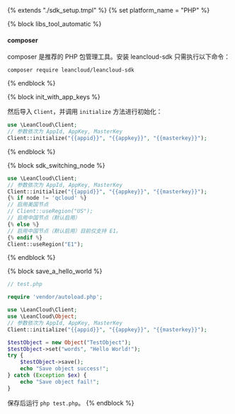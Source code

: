 {% extends "./sdk_setup.tmpl" %}
{% set platform_name = "PHP" %}

{% block libs_tool_automatic %}

#### composer

composer 是推荐的 PHP 包管理工具。安装 leancloud-sdk 只需执行以下命令：
```
composer require leancloud/leancloud-sdk
```

{% endblock %}

{% block init_with_app_keys %}

然后导入 `Client`，并调用 `initialize` 方法进行初始化：

```php
use \LeanCloud\Client;
// 参数依次为 AppId, AppKey, MasterKey
Client::initialize("{{appid}}", "{{appkey}}", "{{masterkey}}");
```
{% endblock %}

{% block sdk_switching_node %}
```php
use \LeanCloud\Client;
// 参数依次为 AppId, AppKey, MasterKey
Client::initialize("{{appid}}", "{{appkey}}", "{{masterkey}}");
{% if node != 'qcloud' %}
// 启用美国节点
// Client::useRegion("US");
// 启用中国节点（默认启用）
{% else %}
// 启用中国节点（默认启用）目前仅支持 E1。 
{% endif %}
Client::useRegion("E1");
```
{% endblock %}

{% block save_a_hello_world %}

```php
// test.php

require 'vendor/autoload.php';

use \LeanCloud\Client;
use \LeanCloud\Object;
// 参数依次为 AppId, AppKey, MasterKey
Client::initialize("{{appid}}", "{{appkey}}", "{{masterkey}}");

$testObject = new Object("TestObject");
$testObject->set("words", "Hello World!");
try {
    $testObject->save();
    echo "Save object success!";
} catch (Exception $ex) {
    echo "Save object fail!";
}
```

保存后运行 `php test.php`。
{% endblock %}
